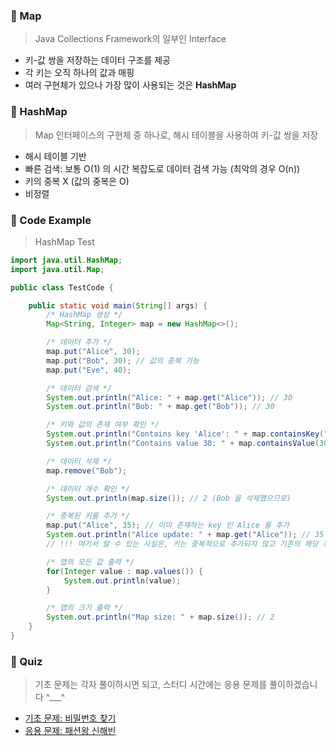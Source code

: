 ### 📌 Map
> Java Collections Framework의 일부인 Interface
* 키-값 쌍을 저장하는 데이터 구조를 제공
* 각 키는 오직 하나의 값과 매핑
* 여러 구현체가 있으나 가장 많이 사용되는 것은 **HashMap**

### 📌 HashMap
> Map 인터페이스의 구현체 중 하나로, 해시 테이블을 사용하여 키-값 쌍을 저장
* 해시 테이블 기반
* 빠른 검색: 보통 O(1) 의 시간 복잡도로 데이터 검색 가능 (최악의 경우 O(n))
* 키의 중복 X (값의 중복은 O)
* 비정렬

### 📌 Code Example
> HashMap Test
```java
import java.util.HashMap;
import java.util.Map;

public class TestCode {

    public static void main(String[] args) {
        /* HashMap 생성 */
        Map<String, Integer> map = new HashMap<>();

        /* 데이터 추가 */
        map.put("Alice", 30);
        map.put("Bob", 30); // 값의 중복 가능
        map.put("Eve", 40);

        /* 데이터 검색 */
        System.out.println("Alice: " + map.get("Alice")); // 30
        System.out.println("Bob: " + map.get("Bob")); // 30

        /* 키와 값의 존재 여부 확인 */
        System.out.println("Contains key 'Alice': " + map.containsKey("Alice")); // true
        System.out.println("Contains value 30: " + map.containsValue(30)); // true

        /* 데이터 삭제 */
        map.remove("Bob");

        /* 데이터 개수 확인 */
        System.out.println(map.size()); // 2 (Bob 을 삭제했으므로)

        /* 중복된 키를 추가 */
        map.put("Alice", 35); // 이미 존재하는 key 인 Alice 를 추가
        System.out.println("Alice update: " + map.get("Alice")); // 35
        // !!! 여기서 알 수 있는 사실은, 키는 중복적으로 추가되지 않고 기존의 해당 키가 업데이트 된다는 사실

        /* 맵의 모든 값 출력 */
        for(Integer value : map.values()) {
            System.out.println(value);
        }

        /* 맵의 크기 출력 */
        System.out.println("Map size: " + map.size()); // 2
    }
}
```

### 📌 Quiz
> 기초 문제는 각자 풀이하시면 되고, 스터디 시간에는 응용 문제를 풀이하겠습니다 ^___^
* [기초 문제: 비밀번호 찾기](https://www.acmicpc.net/problem/17219)
* [응용 문제: 패션왕 신해빈](https://www.acmicpc.net/problem/9375)
